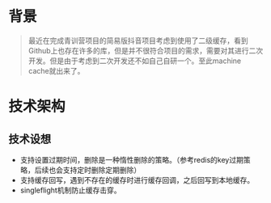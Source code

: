 # 背景

> 最近在完成青训营项目的简易版抖音项目考虑到使用了二级缓存，看到Github上也存在许多的库，但是并不很符合项目的需求，需要对其进行二次开发。但是由于考虑到二次开发还不如自己自研一个。至此machine
> cache就出来了。

# 技术架构

## 技术设想

- 支持设置过期时间，删除是一种惰性删除的策略。（参考redis的key过期策略，后续也会支持定时删除定期删除）
- 支持缓存回写，遇到不存在的缓存时进行缓存回调，之后回写到本地缓存。
- singleflight机制防止缓存击穿。

